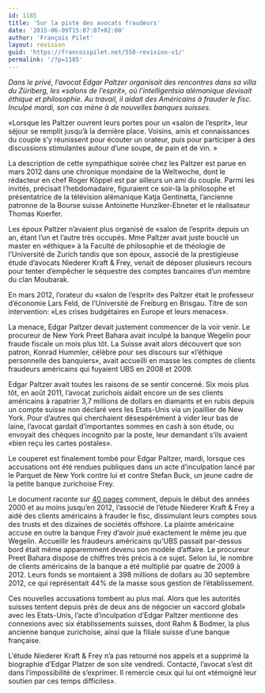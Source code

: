```yaml
---
id: 1185
title: 'Sur la piste des avocats fraudeurs'
date: '2015-06-09T15:07:07+02:00'
author: 'François Pilet'
layout: revision
guid: 'https://francoispilet.net/558-revision-v1/'
permalink: '/?p=1185'
---
```


*Dans le privé, l’avocat Edgar Paltzer organisait des rencontres dans sa villa du Züriberg, les «salons de l’esprit», où l’intelligentsia alémanique devisait éthique et philosophie. Au travail, il aidait des Américains à frauder le fisc. Inculpé mardi, son cas mène à de nouvelles banques suisses.*

«Lorsque les Paltzer ouvrent leurs portes pour un «salon de l’esprit», leur séjour se remplit jusqu’à la dernière place. Voisins, amis et connaissances du couple s’y réunissent pour écouter un orateur, puis pour participer à des discussions stimulantes autour d’une soupe, de pain et de vin. »

La description de cette sympathique soirée chez les Paltzer est parue en mars 2012 dans une chronique mondaine de la Weltwoche, dont le rédacteur en chef Roger Köppel est par ailleurs un ami du couple. Parmi les invités, précisait l’hebdomadaire, figuraient ce soir-là la philosophe et présentatrice de la télévision alémanique Katja Gentinetta, l’ancienne patronne de la Bourse suisse Antoinette Hunziker-Ebneter et le réalisateur Thomas Koerfer.

Les époux Paltzer n’avaient plus organisé de «salon de l’esprit» depuis un an, étant l’un et l’autre très occupés. Mme Paltzer avait juste bouclé un master en «éthique» à la Faculté de philosophie et de théologie de l’Université de Zurich tandis que son époux, associé de la prestigieuse étude d’avocats Niederer Kraft &amp; Frey, venait de déposer plusieurs recours pour tenter d’empêcher le séquestre des comptes bancaires d’un membre du clan Moubarak.

En mars 2012, l’orateur du «salon de l’esprit» des Paltzer était le professeur d’économie Lars Feld, de l’Université de Freiburg en Brisgau. Titre de son intervention: «Les crises budgétaires en Europe et leurs menaces».

La menace, Edgar Paltzer devait justement commencer de la voir venir. Le procureur de New York Preet Bahara avait inculpé la banque Wegelin pour fraude fiscale un mois plus tôt. La Suisse avait alors découvert que son patron, Konrad Hummler, célèbre pour ses discours sur «l’éthique personnelle des banquiers», avait accueilli en masse les comptes de clients fraudeurs américains qui fuyaient UBS en 2008 et 2009.

Edgar Paltzer avait toutes les raisons de se sentir concerné. Six mois plus tôt, en août 2011, l’avocat zurichois aidait encore un de ses clients américains à rapatrier 3,7 millions de dollars en diamants et en rubis depuis un compte suisse non déclaré vers les Etats-Unis via un joaillier de New York. Pour d’autres qui cherchaient désespérément à vider leur bas de laine, l’avocat gardait d’importantes sommes en cash à son étude, ou envoyait des chèques incognito par la poste, leur demandant s’ils avaient «bien reçu les cartes postales».

Le couperet est finalement tombé pour Edgar Paltzer, mardi, lorsque ces accusations ont été rendues publiques dans un acte d’inculpation lancé par le Parquet de New York contre lui et contre Stefan Buck, un jeune cadre de la petite banque zurichoise Frey.

Le document raconte sur [40 pages](http://www.justice.gov/usao/nys/pressreleases/April13/PaltzerandBuckIndictmentPR/Paltzer,%20Edgar%20and%20Stefan%20Buck%20Indictment%2013%20Cr%20282.pdf) comment, depuis le début des années 2000 et au moins jusqu’en 2012, l’associé de l’étude Niederer Kraft &amp; Frey a aidé des clients américains à frauder le fisc, dissimulant leurs comptes sous des trusts et des dizaines de sociétés offshore. La plainte américaine accuse en outre la banque Frey d’avoir joué exactement le même jeu que Wegelin. Accueillir les fraudeurs américains qu’UBS passait par-dessus bord était même apparemment devenu son modèle d’affaire. Le procureur Preet Bahara dispose de chiffres très précis à ce sujet. Selon lui, le nombre de clients américains de la banque a été multiplié par quatre de 2009 à 2012. Leurs fonds se montaient à 398 millions de dollars au 30 septembre 2012, ce qui représentait 44% de la masse sous gestion de l’établissement.

Ces nouvelles accusations tombent au plus mal. Alors que les autorités suisses tentent depuis près de deux ans de négocier un «accord global» avec les Etats-Unis, l’acte d’inculpation d’Edgar Paltzer mentionne des connexions avec six établissements suisses, dont Rahm &amp; Bodmer, la plus ancienne banque zurichoise, ainsi que la filiale suisse d’une banque française.

L’étude Niederer Kraft &amp; Frey n’a pas retourné nos appels et a supprimé la biographie d’Edgar Platzer de son site vendredi. Contacté, l’avocat s’est dit dans l’impossibilité de s’exprimer. Il remercie ceux qui lui ont «témoigné leur soutien par ces temps difficiles».